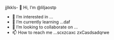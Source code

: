 jjlkkls- 👋 Hi, I’m @liljaostp
- 👀 I’m interested in ...
- 🌱 I’m currently learning ...daf
- 💞️ I’m looking to collaborate on ...
- 📫 How to reach me ...scxzcaxc
zxCasdsadqrwe
<!---sasdadsadgfg
liljaostp/liljaostp is a ✨ special ✨ repaository because its `README.md` (this file) appears on your GitHub profile.ddasvc
You can click the Pasdreview link to take a look at your changes.
--->
